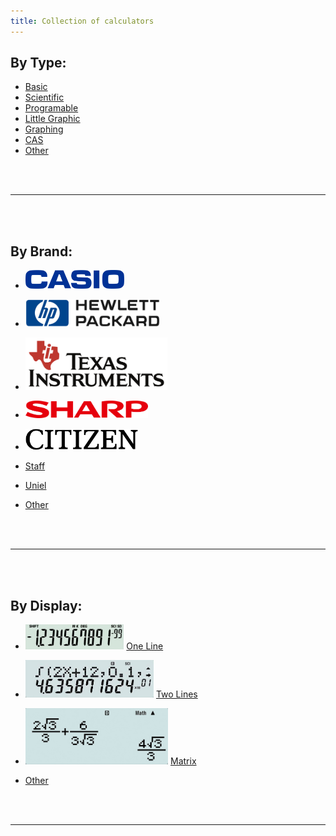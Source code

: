 ```yaml
---
title: Collection of calculators
---
```




## By Type:
- [Basic](byType/basic.md)
- [Scientific](byType/scientific.md)
- [Programable](byType/programble.md)
- [Little Graphic](byType/littleGraphic.md)
- [Graphing](byType/graphing.md)
- [CAS](byType/cas.md)
- [Other](byType/other.md)



<br/><br/>

____________________

<br/><br/>


## By Brand:
- [<img src="img/casio.svg" height="30">](byBrand/casio.md)


- [<img src="img/hp.png" height="44">](byBrand/hp.md)
- [<img src="img/ti.svg" height="84">](byBrand/ti.md)


- [<img src="img/sharp.svg" height="28">](byBrand/sharp.md)


- [<img src="img/citizen.svg" height="34">](byBrand/citizen.md)


- [Staff](byBrand/staff.md)
- [Uniel](byBrand/uniel.md)
- [Other](byBrand/other.md)



<br/><br/>

____________________

<br/><br/>


## By Display:
- [<img src="img/oneLine.jpg" height="40">](byDisplay/oneLine.md) [One Line](byDisplay/oneLine.md)


- [<img src="img/twoLines.jpg" height="60">](byDisplay/twoLines.md) [Two Lines](byDisplay/twoLines.md)


- [<img src="img/matrix.jpg" height="90">](byDisplay/matrix.md) [Matrix](byDisplay/matrix.md)


- [Other](byDisplay/other.md)


<br/><br/>

____________________

<br/><br/>

